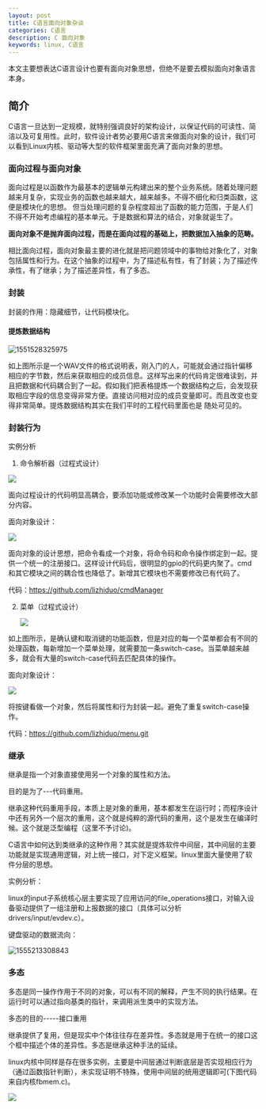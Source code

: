 ```yaml
---
layout: post
title: C语言面向对象杂谈
categories: C语言
description: C 面向对象
keywords: linux, C语言
---
```

本文主要想表达C语言设计也要有面向对象思想，但绝不是要去模拟面向对象语言本身。


## 简介
C语言一旦达到一定规模，就特别强调良好的架构设计，以保证代码的可读性、简洁以及可复用性。此时，软件设计者势必要用C语言来做面向对象的设计，我们可以看到Linux内核、驱动等大型的软件框架里面充满了面向对象的思想。

### 面向过程与面向对象

面向过程是以函数作为最基本的逻辑单元构建出来的整个业务系统。随着处理问题越来月复杂，实现业务的函数也越来越大，越来越多。不得不细化和归类函数，这便是模块化的思想。 但当处理问题的复杂程度超出了函数的能力范围，于是人们不得不开始考虑编程的基本单元。于是数据和算法的结合，对象就诞生了。

**面向对象不是抛弃面向过程，而是在面向过程的基础上，把数据加入抽象的范畴。**

相比面向过程，面向对象最主要的进化就是把问题领域中的事物给对象化了，对象包括属性和行为。在这个抽象的过程中，为了描述私有性，有了封装；为了描述传承性，有了继承；为了描述差异性，有了多态。

###  封装

封装的作用：隐藏细节，让代码模块化。

#### 提炼数据结构

![1551528325975](/images/blog/c_design/1551528325975.png)

 如上图所示是一个WAV文件的格式说明表，刚入门的人，可能就会通过指针偏移相应的字节数，然后来获取相应的成员信息。这样写出来的代码肯定很难读到，并且把数据和代码耦合到了一起。假如我们把表格提炼一个数据结构之后，会发现获取相应字段的信息变得非常方便。直接访问相对应的成员变量即可。而且改变也变得非常简单。提炼数据结构其实在我们平时的工程代码里面也是 随处可见的。

### 封装行为

实例分析

1. 命令解析器（过程式设计）

![](/images/blog/c_design/cmd.png)

面向过程设计的代码明显高耦合，要添加功能或修改某一个功能时会需要修改大部分内容。

面向对象设计：

![](/images/blog/c_design/cmd_oo.png)

面向对象的设计思想，把命令看成一个对象，将命令码和命令操作绑定到一起。提供一个统一的注册接口。这样设计代码后，很明显的gpio的代码更内聚了。cmd和其它模块之间的耦合性也降低了。新增其它模块也不需要修改已有代码了。

代码：<https://github.com/lizhiduo/cmdManager>

2. 菜单（过程式设计）

   ![](/images/blog/c_design/menu.png)

如上图所示，是确认键和取消键的功能函数，但是对应的每一个菜单都会有不同的处理函数，每新增加一个菜单处理，就需要加一条switch-case。当菜单越来越多，就会有大量的switch-case代码去匹配具体的操作。

面向对象设计：

![](/images/blog/c_design/menu_oo.png)

将按键看做一个对象，然后将属性和行为封装一起。避免了重复switch-case操作。

代码：<https://github.com/lizhiduo/menu.git>



### 继承

继承是指一个对象直接使用另一个对象的属性和方法。

目的是为了---代码重用。

继承这种代码重用手段，本质上是对象的重用，基本都发生在运行时；而程序设计中还有另外一个层次的重用，这个就是纯粹的源代码的重用，这个是发生在编译时候。这个就是泛型编程（这里不予讨论)。

C语言中如何达到类继承的这种作用？其实就是提炼软件中间层，其中间层的主要功能就是实现通用逻辑，对上统一接口，对下定义框架。linux里面大量使用了软件分层的思想。

实例分析：

linux的input子系统核心层主要实现了应用访问的file_operations接口，对输入设备驱动提供了一组注册和上报数据的接口（具体可以分析drivers/input/evdev.c）。

键盘驱动的数据流向：

![1555213308843](/images/blog/c_design/input.png)

### 多态

多态是同一操作作用于不同的对象，可以有不同的解释，产生不同的执行结果。在运行时可以通过指向基类的指针，来调用派生类中的实现方法。

多态的目的-----接口重用

继承提供了复用，但是现实中个体往往存在差异性。多态就是用于在统一的接口这个框中描述个体的差异性。多态是继承这种手法的延续。

linux内核中同样是存在很多实例，主要是中间层通过判断底层是否实现相应行为（通过函数指针判断），未实现证明不特殊，使用中间层的统用逻辑即可(下图代码来自内核fbmem.c)。

![](/images/blog/c_design/fb.png)
